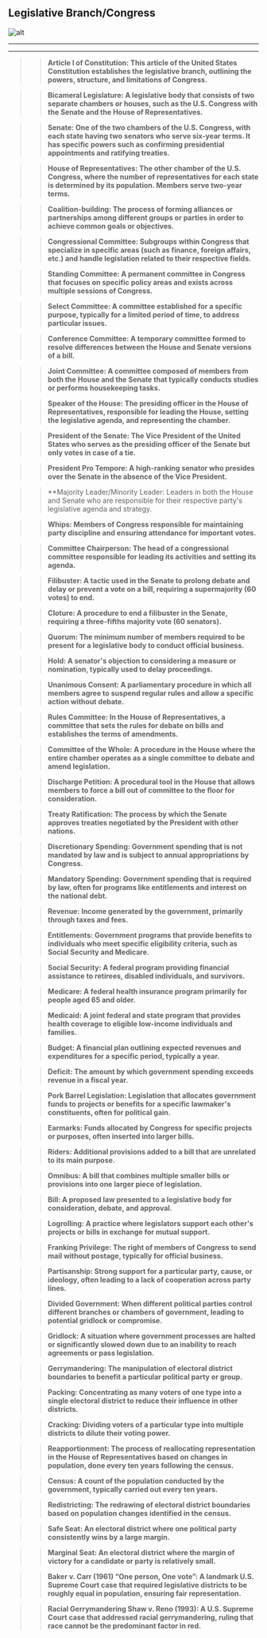 ## Legislative  Branch/Congress
![alt](/Demos/Markdown/legislative.jpg)
___
---

>>**Article I of Constitution: This article of the United States Constitution establishes the legislative branch, outlining the powers, structure, and limitations of Congress.**

>>**Bicameral Legislature: A legislative body that consists of two separate chambers or houses, such as the U.S. Congress with the Senate and the House of Representatives.**

>>**Senate: One of the two chambers of the U.S. Congress, with each state having two senators who serve six-year terms. It has specific powers such as confirming presidential appointments and ratifying treaties.**

>>**House of Representatives: The other chamber of the U.S. Congress, where the number of representatives for each state is determined by its population. Members serve two-year terms.**

>>**Coalition-building: The process of forming alliances or partnerships among different groups or parties in order to achieve common goals or objectives.**

>>**Congressional Committee: Subgroups within Congress that specialize in specific areas (such as finance, foreign affairs, etc.) and handle legislation related to their respective fields.**

>>**Standing Committee: A permanent committee in Congress that focuses on specific policy areas and exists across multiple sessions of Congress.**

>>**Select Committee: A committee established for a specific purpose, typically for a limited period of time, to address particular issues.**

>>**Conference Committee: A temporary committee formed to resolve differences between the House and Senate versions of a bill.**

>>**Joint Committee: A committee composed of members from both the House and the Senate that typically conducts studies or performs housekeeping tasks.**

>>**Speaker of the House: The presiding officer in the House of Representatives, responsible for leading the House, setting the legislative agenda, and representing the chamber.**

>>**President of the Senate: The Vice President of the United States who serves as the presiding officer of the Senate but only votes in case of a tie.**

>>**President Pro Tempore: A high-ranking senator who presides over the Senate in the absence of the Vice President.**

>>**Majority Leader/Minority Leader: Leaders in both the House and Senate who are responsible for their respective party's legislative agenda and strategy.

>>**Whips: Members of Congress responsible for maintaining party discipline and ensuring attendance for important votes.**

>>**Committee Chairperson: The head of a congressional committee responsible for leading its activities and setting its agenda.**

>>**Filibuster: A tactic used in the Senate to prolong debate and delay or prevent a vote on a bill, requiring a supermajority (60 votes) to end.**

>>**Cloture: A procedure to end a filibuster in the Senate, requiring a three-fifths majority vote (60 senators).**

>>**Quorum: The minimum number of members required to be present for a legislative body to conduct official business.**

>>**Hold: A senator's objection to considering a measure or nomination, typically used to delay proceedings.**

>>**Unanimous Consent: A parliamentary procedure in which all members agree to suspend regular rules and allow a specific action without debate.**

>>**Rules Committee: In the House of Representatives, a committee that sets the rules for debate on bills and establishes the terms of amendments.**

>>**Committee of the Whole: A procedure in the House where the entire chamber operates as a single committee to debate and amend legislation.**

>>**Discharge Petition: A procedural tool in the House that allows members to force a bill out of committee to the floor for consideration.**

>>**Treaty Ratification: The process by which the Senate approves treaties negotiated by the President with other nations.**

>>**Discretionary Spending: Government spending that is not mandated by law and is subject to annual appropriations by Congress.**

>>**Mandatory Spending: Government spending that is required by law, often for programs like entitlements and interest on the national debt.**

>>**Revenue: Income generated by the government, primarily through taxes and fees.**

>>**Entitlements: Government programs that provide benefits to individuals who meet specific eligibility criteria, such as Social Security and Medicare.**

>>**Social Security: A federal program providing financial assistance to retirees, disabled individuals, and survivors.**

>>**Medicare: A federal health insurance program primarily for people aged 65 and older.**

>>**Medicaid: A joint federal and state program that provides health coverage to eligible low-income individuals and families.**

>>**Budget: A financial plan outlining expected revenues and expenditures for a specific period, typically a year.**

>>**Deficit: The amount by which government spending exceeds revenue in a fiscal year.**

>>**Pork Barrel Legislation: Legislation that allocates government funds to projects or benefits for a specific lawmaker's constituents, often for political gain.**

>>**Earmarks: Funds allocated by Congress for specific projects or purposes, often inserted into larger bills.**

>>**Riders: Additional provisions added to a bill that are unrelated to its main purpose.**

>>**Omnibus: A bill that combines multiple smaller bills or provisions into one larger piece of legislation.**

>>**Bill: A proposed law presented to a legislative body for consideration, debate, and approval.**

>>**Logrolling: A practice where legislators support each other's projects or bills in exchange for mutual support.**

>>**Franking Privilege: The right of members of Congress to send mail without postage, typically for official business.**

>>**Partisanship: Strong support for a particular party, cause, or ideology, often leading to a lack of cooperation across party lines.**

>>**Divided Government: When different political parties control different branches or chambers of government, leading to potential gridlock or compromise.**

>>**Gridlock: A situation where government processes are halted or significantly slowed down due to an inability to reach agreements or pass legislation.**

>>**Gerrymandering: The manipulation of electoral district boundaries to benefit a particular political party or group.**

>>**Packing: Concentrating as many voters of one type into a single electoral district to reduce their influence in other districts.**

>>**Cracking: Dividing voters of a particular type into multiple districts to dilute their voting power.**

>>**Reapportionment: The process of reallocating representation in the House of Representatives based on changes in population, done every ten years following the census.**

>>**Census: A count of the population conducted by the government, typically carried out every ten years.**

>>**Redistricting: The redrawing of electoral district boundaries based on population changes identified in the census.**

>>**Safe Seat: An electoral district where one political party consistently wins by a large margin.**

>>**Marginal Seat: An electoral district where the margin of victory for a candidate or party is relatively small.**

>>**Baker v. Carr (1961) “One person, One vote”: A landmark U.S. Supreme Court case that required legislative districts to be roughly equal in population, ensuring fair representation.**

>>**Racial Gerrymandering Shaw v. Reno (1993): A U.S. Supreme Court case that addressed racial gerrymandering, ruling that race cannot be the predominant factor in red.**